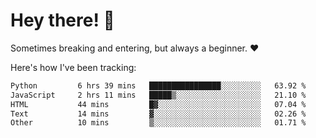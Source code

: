 # Hey there! 👋
Sometimes breaking and entering, but always a beginner. ❤️

Here's how I've been tracking:
<!--START_SECTION:waka-->

```txt
Python         6 hrs 39 mins   ████████████████░░░░░░░░░   63.92 %
JavaScript     2 hrs 11 mins   █████▒░░░░░░░░░░░░░░░░░░░   21.10 %
HTML           44 mins         █▓░░░░░░░░░░░░░░░░░░░░░░░   07.04 %
Text           14 mins         ▓░░░░░░░░░░░░░░░░░░░░░░░░   02.26 %
Other          10 mins         ▒░░░░░░░░░░░░░░░░░░░░░░░░   01.71 %
```

<!--END_SECTION:waka-->
